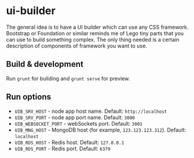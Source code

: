# ui-builder

The general idea is to have a UI builder which can use any CSS framework. Bootstrap or Foundation or similar reminds me of Lego tiny parts that you can use to build something complex. The only thing needed is a certain description of components of framework you want to use.

## Build & development

Run `grunt` for building and `grunt serve` for preview.

## Run options

* `UIB_SRV_HOST` - node app host name. Default: `http://localhost`
* `UIB_SRV_PORT` - node app port name. Default: `3000`
* `UIB_WEBSOCKET_PORT` - webSockets port. Default: `3001`
* `UIB_MNG_HOST` - MongoDB host (for example, `123.123.123.312`). Default: `localhost`
* `UIB_RDS_HOST` - Redis host. Default: `127.0.0.1`
* `UIB_RDS_PORT` - Redis port. Default: `6379`
